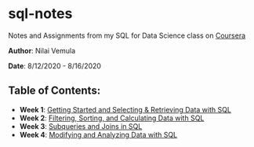 # sql-notes
Notes and Assignments from my SQL for Data Science class on [Coursera](https://www.coursera.org/learn/sql-for-data-science)

**Author**: Nilai Vemula

**Date**: 8/12/2020 - 8/16/2020

## Table of Contents:
- **Week 1**: [Getting Started and Selecting & Retrieving Data with SQL](week_1/Selecting_and_Retrieving_Data_with_SQL.md)
- **Week 2**: [Filtering, Sorting, and Calculating Data with SQL](week_2/Filtering_Sorting_and_Calculating_Data_with_SQL.md)
- **Week 3**: [Subqueries and Joins in SQL](week3/Subsqueries_and_Joins_in_SQL.md) 
- **Week 4**: [Modifying and Analyzing Data with SQL](week4/Modifying_and_Analyzing_Data_with_SQL.md)
